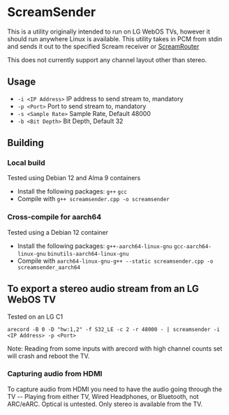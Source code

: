 # ScreamSender

This is a utility originally intended to run on LG WebOS TVs, however it should run anywhere Linux is available. This utility takes in PCM from stdin and sends it out to the specified Scream receiver or [ScreamRouter](http://github.com/netham45/ScreamRouter)

This does not currently support any channel layout other than stereo.

## Usage

* `-i <IP Address>` IP address to send stream to, mandatory
* `-p <Port>` Port to send stream to, mandatory
* `-s <Sample Rate>` Sample Rate, Default 48000
* `-b <Bit Depth>` Bit Depth, Default 32

## Building

### Local build

Tested using Debian 12 and Alma 9 containers

* Install the following packages: `g++` `gcc`
* Compile with `g++ screamsender.cpp -o screamsender`

### Cross-compile for aarch64

Tested using a Debian 12 container

* Install the following packages: `g++-aarch64-linux-gnu` `gcc-aarch64-linux-gnu` `binutils-aarch64-linux-gnu`
* Compile with `aarch64-linux-gnu-g++ --static screamsender.cpp -o screamsender_aarch64`

## To export a stereo audio stream from an LG WebOS TV

Tested on an LG C1

`arecord -B 0 -D "hw:1,2" -f S32_LE -c 2 -r 48000 - | screamsender -i <IP Address> -p <Port>`

Note: Reading from some inputs with arecord with high channel counts set will crash and reboot the TV.

### Capturing audio from HDMI

To capture audio from HDMI you need to have the audio going through the TV -- Playing from either TV, Wired Headphones, or Bluetooth, not ARC/eARC. Optical is untested. Only stereo is available from the TV.

